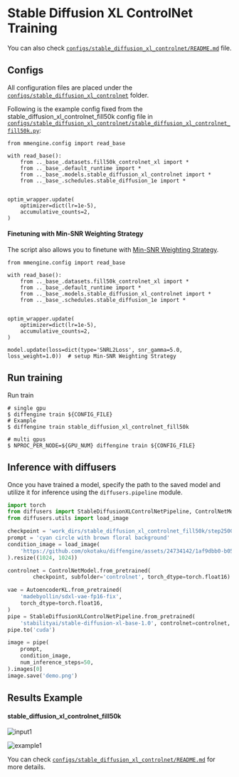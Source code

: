 # Stable Diffusion XL ControlNet Training

You can also check [`configs/stable_diffusion_xl_controlnet/README.md`](https://github.com/okotaku/diffengine/tree/main/diffengine/configs/stable_diffusion_xl_controlnet/README.md) file.

## Configs

All configuration files are placed under the [`configs/stable_diffusion_xl_controlnet`](https://github.com/okotaku/diffengine/tree/main/diffengine/configs/stable_diffusion_xl_controlnet/) folder.

Following is the example config fixed from the stable_diffusion_xl_controlnet_fill50k config file in [`configs/stable_diffusion_xl_controlnet/stable_diffusion_xl_controlnet_fill50k.py`](https://github.com/okotaku/diffengine/tree/main/diffengine/configs/stable_diffusion_xl_controlnet/stable_diffusion_xl_controlnet_fill50k.py):

```
from mmengine.config import read_base

with read_base():
    from .._base_.datasets.fill50k_controlnet_xl import *
    from .._base_.default_runtime import *
    from .._base_.models.stable_diffusion_xl_controlnet import *
    from .._base_.schedules.stable_diffusion_1e import *


optim_wrapper.update(
    optimizer=dict(lr=1e-5),
    accumulative_counts=2,
)
```

#### Finetuning with Min-SNR Weighting Strategy

The script also allows you to finetune with [Min-SNR Weighting Strategy](https://arxiv.org/abs/2303.09556).

```
from mmengine.config import read_base

with read_base():
    from .._base_.datasets.fill50k_controlnet_xl import *
    from .._base_.default_runtime import *
    from .._base_.models.stable_diffusion_xl_controlnet import *
    from .._base_.schedules.stable_diffusion_1e import *


optim_wrapper.update(
    optimizer=dict(lr=1e-5),
    accumulative_counts=2,
)

model.update(loss=dict(type='SNRL2Loss', snr_gamma=5.0, loss_weight=1.0))  # setup Min-SNR Weighting Strategy
```

## Run training

Run train

```
# single gpu
$ diffengine train ${CONFIG_FILE}
# Example
$ diffengine train stable_diffusion_xl_controlnet_fill50k

# multi gpus
$ NPROC_PER_NODE=${GPU_NUM} diffengine train ${CONFIG_FILE}
```

## Inference with diffusers

Once you have trained a model, specify the path to the saved model and utilize it for inference using the `diffusers.pipeline` module.

```py
import torch
from diffusers import StableDiffusionXLControlNetPipeline, ControlNetModel, AutoencoderKL
from diffusers.utils import load_image

checkpoint = 'work_dirs/stable_diffusion_xl_controlnet_fill50k/step25000'
prompt = 'cyan circle with brown floral background'
condition_image = load_image(
    'https://github.com/okotaku/diffengine/assets/24734142/1af9dbb0-b056-435c-bc4b-62a823889191'
).resize((1024, 1024))

controlnet = ControlNetModel.from_pretrained(
        checkpoint, subfolder='controlnet', torch_dtype=torch.float16)

vae = AutoencoderKL.from_pretrained(
    'madebyollin/sdxl-vae-fp16-fix',
    torch_dtype=torch.float16,
)
pipe = StableDiffusionXLControlNetPipeline.from_pretrained(
    'stabilityai/stable-diffusion-xl-base-1.0', controlnet=controlnet, vae=vae, torch_dtype=torch.float16)
pipe.to('cuda')

image = pipe(
    prompt,
    condition_image,
    num_inference_steps=50,
).images[0]
image.save('demo.png')
```

## Results Example

#### stable_diffusion_xl_controlnet_fill50k

![input1](https://github.com/okotaku/diffengine/assets/24734142/1af9dbb0-b056-435c-bc4b-62a823889191)

![example1](https://github.com/okotaku/diffengine/assets/24734142/a331a413-a9e7-4b9a-aa75-72279c4cc77a)

You can check [`configs/stable_diffusion_xl_controlnet/README.md`](https://github.com/okotaku/diffengine/tree/main/diffengine/configs/stable_diffusion_xl_controlnet/README.md#results-example) for more details.
